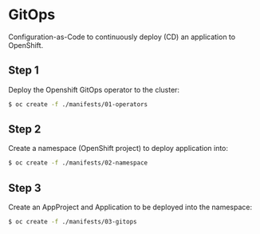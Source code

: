 # GitOps

Configuration-as-Code to continuously deploy (CD) an application to OpenShift.

## Step 1

Deploy the Openshift GitOps operator to the cluster:

```bash
$ oc create -f ./manifests/01-operators
```

## Step 2

Create a namespace (OpenShift project) to deploy application into:

```bash
$ oc create -f ./manifests/02-namespace
```

## Step 3

Create an AppProject and Application to be deployed into the namespace:

```bash
$ oc create -f ./manifests/03-gitops
```
